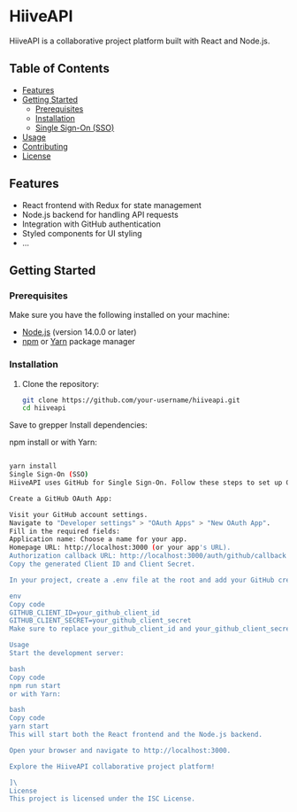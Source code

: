 # HiiveAPI

HiiveAPI is a collaborative project platform built with React and Node.js.

## Table of Contents

- [Features](#features)
- [Getting Started](#getting-started)
  - [Prerequisites](#prerequisites)
  - [Installation](#installation)
  - [Single Sign-On (SSO)](#single-sign-on-sso)
- [Usage](#usage)
- [Contributing](#contributing)
- [License](#license)

## Features

- React frontend with Redux for state management
- Node.js backend for handling API requests
- Integration with GitHub authentication
- Styled components for UI styling
- ...

## Getting Started

### Prerequisites

Make sure you have the following installed on your machine:

- [Node.js](https://nodejs.org/) (version 14.0.0 or later)
- [npm](https://www.npmjs.com/) or [Yarn](https://yarnpkg.com/) package manager

### Installation

1. Clone the repository:

   ```bash
   git clone https://github.com/your-username/hiiveapi.git
   cd hiiveapi
Save to grepper
Install dependencies:


npm install
or with Yarn: 

```bash

yarn install
Single Sign-On (SSO)
HiiveAPI uses GitHub for Single Sign-On. Follow these steps to set up GitHub authentication:

Create a GitHub OAuth App:

Visit your GitHub account settings.
Navigate to "Developer settings" > "OAuth Apps" > "New OAuth App".
Fill in the required fields:
Application name: Choose a name for your app.
Homepage URL: http://localhost:3000 (or your app's URL).
Authorization callback URL: http://localhost:3000/auth/github/callback (or your callback URL).
Copy the generated Client ID and Client Secret.

In your project, create a .env file at the root and add your GitHub credentials:

env
Copy code
GITHUB_CLIENT_ID=your_github_client_id
GITHUB_CLIENT_SECRET=your_github_client_secret
Make sure to replace your_github_client_id and your_github_client_secret with the values you obtained from GitHub.

Usage
Start the development server:

bash
Copy code
npm run start
or with Yarn:

bash
Copy code
yarn start
This will start both the React frontend and the Node.js backend.

Open your browser and navigate to http://localhost:3000.

Explore the HiiveAPI collaborative project platform!

]\
License
This project is licensed under the ISC License.
